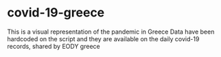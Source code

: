 # covid-19-greece

This is a visual representation of the pandemic in Greece
Data have been hardcoded on the script and they are available on the daily covid-19 records, shared by EODY greece
